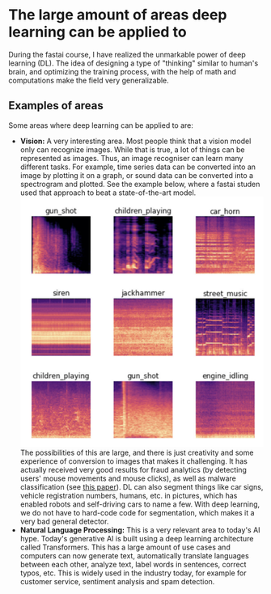 # The large amount of areas deep learning can be applied to
During the fastai course, I have realized the unmarkable power of deep learning (DL). The idea of designing a type of "thinking" similar to human's brain, and optimizing the training process, with the help of math and computations make the field very generalizable. 

## Examples of areas
Some areas where deep learning can be applied to are:
* **Vision:** A very interesting area. Most people think that a vision model only can recognize images. While that is true, a lot of things can be represented as images. Thus, an image recogniser can learn many different tasks. For example, time series data can be converted into an image by plotting it on a graph, or sound data can be converted into a spectrogram and plotted. See the example below, where a fastai studen used that approach to beat a state-of-the-art model. ![sound spectrogram](/images/sound-spectrogram.png) The possibilities of this are large, and there is just creativity and some experience of conversion to images that makes it challenging. It has actually received very good results for fraud analytics (by detecting users' mouse movements and mouse clicks), as well as malware classification (see [this paper](https://www.researchgate.net/publication/324175499_Malware_Classification_with_Deep_Convolutional_Neural_Networks)). DL can also segment things like car signs, vehicle registration numbers, humans, etc. in pictures, which has enabled robots and self-driving cars to name a few. With deep learning, we do not have to hard-code code for segmentation, which makes it a very bad general detector.
* **Natural Language Processing:** This is a very relevant area to today's AI hype. Today's generative AI is built using a deep learning architecture called Transformers. This has a large amount of use cases and computers can now generate text, automatically translate languages between each other, analyze text, label words in sentences, correct typos, etc. This is widely used in the industry today, for example for customer service, sentiment analysis and spam detection.
